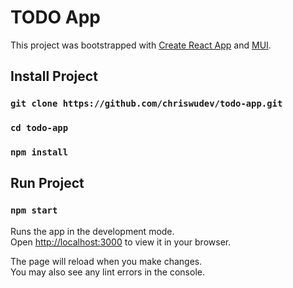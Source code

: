 # TODO App

This project was bootstrapped with [Create React App](https://github.com/facebook/create-react-app) and [MUI](https://mui.com/).

## Install Project

### `git clone https://github.com/chriswudev/todo-app.git`
### `cd todo-app`
### `npm install`

## Run Project

### `npm start`

Runs the app in the development mode.\
Open [http://localhost:3000](http://localhost:3000) to view it in your browser.

The page will reload when you make changes.\
You may also see any lint errors in the console.
